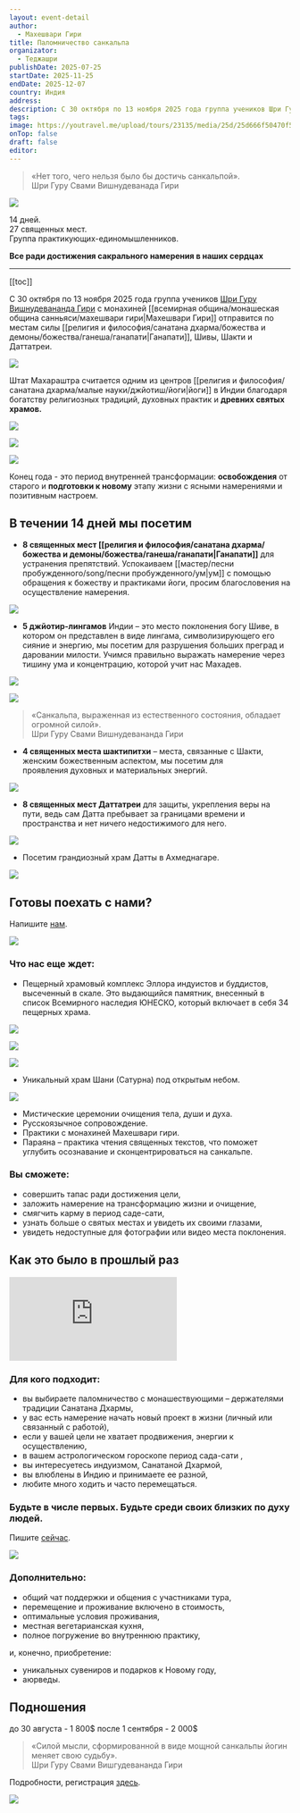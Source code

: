 ```yaml
---
layout: event-detail
author:
  - Махешвари Гири
title: Паломничество санкальпа
organizator:
  - Теджашри
publishDate: 2025-07-25
startDate: 2025-11-25
endDate: 2025-12-07
country: Индия
address: 
description: С 30 октября по 13 ноября 2025 года группа учеников Шри Гуру Вишнудевананда Гири с монахиней Махешвари Гири отправится по местам силы Ганапати, Шивы, Шакти и Даттатреи.
tags: 
image: https://youtravel.me/upload/tours/23135/media/25d/25d666f50470f5f1ec2562e4d070a815.jpg
onTop: false
draft: false
editor:
---
```

> «Нет того, чего нельзя было бы достичь санкальпой».   
> Шри Гуру Свами Вишнудеванада Гири

![](https://youtravel.me/upload/tours/23135/media/25d/25d666f50470f5f1ec2562e4d070a815.jpg)

14 дней. \
27 священных мест. \
Группа практикующих-единомышленников.

**Все ради достижения  сакрального намерения в наших сердцах**

***

[[toc]]

С 30 октября по 13 ноября 2025 года группа учеников [Шри Гуру Вишнудевананда Гири](https://www.advayta.org/religiya-i-filosofiya/bogi-i-svyatye-nashey-traditsii/cvami-vishnudevananda-giri/) с монахиней [[всемирная община/монашеская община санньяси/махешвари гири|Махешвари Гири]] отправится по местам силы [[религия и философия/санатана дхарма/божества и демоны/божества/ганеша/ганапати|Ганапати]], Шивы, Шакти и Даттатреи.

![](https://sun9-64.userapi.com/impg/wt8HGApD8S7fKXLlP6v5PLMrdxPqAUOJH1yEwg/OKhmnCWIsCg.jpg?size=604x403&quality=95&sign=183f4f40f88d3b81f175b27adbc01b1f&type=album)

Штат Махараштра считается одним из центров [[религия и философия/санатана дхарма/малые науки/джйотиш/йоги|йоги]] в Индии благодаря богатству религиозных традиций, духовных практик и **древних святых храмов.**

![](https://thaiindia.net/discoverindia/images/states/statesThumb/maharashtra.png)

![](https://www.farhorizons.com/wp-content/uploads/2023/04/Ellora-Caves-UNESCO-North-India.png)

![](https://www.oldcity.ru/pictures/india/ritual1.jpg)

Конец года - это период внутренней трансформации: **освобождения** от старого и **подготовки к новому** этапу жизни с ясными намерениями и позитивным настроем.

## В течении 14 дней мы посетим

- **8 священных мест [[религия и философия/санатана дхарма/божества и демоны/божества/ганеша/ганапати|Ганапати]]** для устранения препятствий. Успокаиваем [[мастер/песни пробужденного/song/песни пробужденного/ум|ум]] с помощью обращения к божеству и практиками йоги, просим благословения на осуществление намерения.

![](https://avatars.mds.yandex.net/i?id=ff7e57d69008ae22082e84940d1977c9_l-5895977-images-thumbs&n=13)

- **5 джйотир-лингамов** Индии – это место поклонения богу Шиве, в котором он представлен в виде лингама, символизирующего его сияние и энергию, мы посетим для разрушения больших преград и даровании милости. Учимся правильно выражать намерение через тишину ума и концентрацию, которой учит нас Махадев.

![](https://scriptures.ru/shiva/bhimashankara_temple.jpg)

![](https://skazk.in/wp-content/uploads/2021/06/2021-05-18-19.jpeg)

> «Санкальпа, выраженная из естественного состояния, обладает огромной силой».  
> Шри Гуру Свами Вишнудевананда Гири

- **4 священных места шактипитхи** – места, связанные с Шакти, женским божественным аспектом, мы посетим для проявления духовных и материальных энергий.

![](https://i.pinimg.com/736x/0e/bf/76/0ebf765b8ae6c02d3589ac2fb525cc2d.jpg)

- **8 священных мест Даттатреи** для защиты, укрепления веры на пути, ведь сам Датта пребывает за границами времени и пространства и нет ничего недостижимого для него.

![](https://dynamic-media-cdn.tripadvisor.com/media/photo-o/2b/24/61/18/caption.jpg?w=1000&h=-1&s=1)

- Посетим грандиозный храм Датты в Ахмеднагаре.

![](https://i.pinimg.com/736x/cc/91/53/cc9153001dd3e3e2fe054775009743cb.jpg)

## Готовы поехать с нами?
Напишите [нам](https://t.me/sankalpa_2025).

![](https://avatars.mds.yandex.net/i?id=62e2b3c8cd8aa83cfd51ef3c05857705_l-5910950-images-thumbs&n=13)

### Что нас еще ждет:

- Пещерный храмовый комплекс Эллора индуистов и буддистов, высеченный в скале. Это выдающийся памятник, внесенный в список Всемирного наследия ЮНЕСКО, который включает в себя 34 пещерных храма.

![](https://novate.ru/preview/51700s3.jpg)

![](https://lifeglobe.net/x/entry/1357/2-0.jpg)

![](https://tourweek.ru/file/image?path=uploads/gallery_media/bzKztYn8FJiKRNAwEchOY-6s-OWa6ogP.jpg&s=770f81878d0acff7065cae7e0495d9bd)

- Уникальный храм Шани (Сатурна) под открытым небом.

![](https://avatars.dzeninfra.ru/get-zen_doc/1590219/pub_64d0cc32d1abe75621146e4c_64d0d4164a27621bc2adc5e0/scale_1200)

- Мистические церемонии очищения тела, души и духа.
- Русскоязычное сопровождение.
- Практики с монахиней Махешвари гири.
- Параяна – практика чтения священных текстов, что поможет углубить осознавание и сконцентрироваться на санкальпе.

### Вы сможете:
- совершить тапас ради достижения цели,
- заложить намерение на трансформацию жизни и очищение,
- смягчить карму в период саде-сати,
- узнать больше о святых местах и увидеть их своими глазами,
- увидеть недоступные для фотографии или видео места поклонения.

## Как это было в прошлый раз
<iframe src="https://telegra.ph/embed/youtube?url=https%3A%2F%2Fyoutu.be%2FJTPML5i-Eqs%3Fsi%3DbefOLnzxy4KSxtdW" frameborder="0" allowtransparency="true" allowfullscreen="true" scrolling="no"></iframe>

### Для кого подходит:

- вы выбираете паломничество с монашествующими – держателями традиции Санатана Дхармы,
- у вас есть намерение начать новый проект в жизни (личный или связанный с работой),
- если у вашей цели не хватает продвижения, энергии к осуществлению,
- в вашем астрологическом гороскопе период сада-сати ,
- вы интересуетесь индуизмом, Санатаной Дхармой,
- вы влюблены в Индию и принимаете ее разной,
- любите много ходить и часто перемещаться.

### Будьте в числе первых. Будьте среди своих близких по духу людей.
Пишите [сейчас](https://t.me/sankalpa_2025).

![](https://live.staticflickr.com/31/60107284_3cf764b1bf_b.jpg)

### Дополнительно:
- общий чат поддержки и общения с участниками тура,
- перемещение и проживание включено в стоимость,
- оптимальные условия проживания,
- местная вегетарианская кухня,
- полное погружение во внутреннюю практику,  

и, конечно, приобретение: 
- уникальных сувениров и подарков к Новому году,
- аюрведы.

## Подношения
до 30 августа - 1 800$
после 1 сентября - 2 000$

> «Силой мысли, сформированной в виде мощной санкальпы йогин меняет свою судьбу».   
> Шри Гуру Свами Вишгудевананда Гири

Подробности, регистрация [здесь](https://t.me/sankalpa_2025).

![](https://i.postimg.cc/KzTfkS2X/image-2025-07-02-22-37-47.png)
